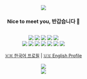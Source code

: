 <div align="center">
  <img src="https://capsule-render.vercel.app/api?type=waving&color=auto&height=200&section=header&text=kimain050401&fontSize=50&animation=fadeIn&fontAlignY=34">
  <h3>Nice to meet you, 반갑습니다 👋</h3>
  <br>
  <img src="https://img.shields.io/badge/Swift-F05138?style=round-square&logo=swift&logoColor=white">
  <img src="https://img.shields.io/badge/CocoaPods-EE3322?style=round-square&logo=CocoaPods&logoColor=white">
  <img src="https://img.shields.io/badge/Xcode-147EFB?style=round-square&logo=Xcode&logoColor=white">
  <img src="https://img.shields.io/badge/App Store-0D96F6?style=round-square&logo=appstore&logoColor=white">
  <img src="https://img.shields.io/badge/macOS-A2AAAB?style=round-square&logo=macOS&logoColor=white">
  <br>
  <img src="https://img.shields.io/badge/Python-3766AB?style=round-square&logo=Python&logoColor=white">
  <img src="https://img.shields.io/badge/Flask-F5F5DC?style=round-square&logo=Flask&logoColor=black">
  <img src="https://img.shields.io/badge/C-A8B9CC?style=round-square&logo=C&logoColor=white">
  <img src="https://img.shields.io/badge/HTML-E34F26?style=round-square&logo=html5&logoColor=white">
  <img src="https://img.shields.io/badge/JavaScript-ffb13b?style=round-square&logo=javascript&logoColor=white">
  <img src="https://img.shields.io/badge/CSS-1572B6?style=round-square&logo=css3&logoColor=white">
  <img src="https://img.shields.io/badge/aws-333664?style=round-square&logo=amazon-aws&logoColor=white">
  <br><br>
  <a href="https://github.com/kimain050401/kimain050401/blob/main/korean.md">🇰🇷 한국어 프로필</a>
  <a> | </a>
  <a href="https://github.com/kimain050401/kimain050401/blob/main/english.md">🇺🇸 English Profile</a>
  <br><br>
  <img src="https://hits.seeyoufarm.com/api/count/incr/badge.svg?url=https%3A%2F%2Fgithub.com%2Fkimain050401&count_bg=%2379C83D&title_bg=%23555555&icon=&icon_color=%23E7E7E7&title=hits&edge_flat=false">
  <br>
  <img src="https://capsule-render.vercel.app/api?type=waving&color=auto&height=100&section=footer">
</div>
